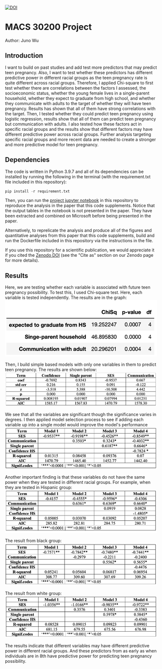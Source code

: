 [![DOI](https://zenodo.org/badge/DOI/10.5281/zenodo.6486884.svg)](https://doi.org/10.5281/zenodo.6486884)


# MACS 30200 Project

Author: Juno Wu

## Introduction

I want to build on past studies and add test more predictors that may predict teen pregnancy. Also, I want to test whether these predictors has different predictive power in different racial groups as the teen pregnancy rate is quite different across racial groups. Therefore, I applied Chi-square to first test whether there are correlations between the factors I assessed, the socioeconomic status, whether the young female lives in a single-parent household, whether they expect to graduate from high school, and whether they communicate with adults to the target of whether they will have teen pregnancy. Results has shown that all of them have strong correlations with the target. Then, I tested whether they could predict teen pregnancy using logistic regression, results show that all of them can predict teen pregnancy but communication with adults. I also tested how these factors act in specific racial groups and the results show that different factors may have different predictive power across racial groups.  Further analysis targeting specific racial groups and more recent data are needed to create a stronger and more predictive model for teen pregnancy.

## Dependencies

The code is written in Python 3.9.7 and all of its dependencies can be installed by running the following in the terminal (with the requirement.txt file included in this repository):


```python
pip install -r requirement.txt
```

Then, you can run the [project jupyter notebook](https://github.com/macs30200-s22/replication-materials-JunoWuu/blob/main/project.ipynb) in this repository to reproduce the analysis in the paper that this code supplements.
Notice that the output tables in the notebook is not presented in the paper. They have been extracted and combined on Microsoft before being presented in the paper.  

Alternatively, to reprelicate the analysis and produce all of the figures and quantitative analyses from this paper that this code supplements, build and run the Dockerfile included in this repository via the instructions in the file. 

If you use this repository for a scientific publication, we would appreciate it if you cited the [Zenodo DOI](https://doi.org/10.5281/zenodo.6486884) (see the "Cite as" section on our Zenodo page for more details).

## Results

Here, we are testing whether each variable is associated with future teen pregnancy possibility. To test this, I used Chi-square test. Here, each variable is tested independently. The results are in the graph:
<img src="https://github.com/macs30200-s22/replication-materials-JunoWuu/blob/main/Chisquare.png">


Then, I build simple based models with only one variables in them to predict teen pregnancy. The results are shown below:
<img src="https://github.com/macs30200-s22/replication-materials-JunoWuu/blob/main/single%20model.png">


We see that all the variables are significant though the significance varies in degrees. I then applied model selection process to see if adding each variable up into a single model would improve the model's performance
<img src="https://github.com/macs30200-s22/replication-materials-JunoWuu/blob/main/model%20selection.png">


Another important finding is that these variables do not have the same power when they are tested in different racial groups. For example, when they are tested in Hispanic group:
<img src="https://github.com/macs30200-s22/replication-materials-JunoWuu/blob/main/hispanic.png">


The result from black group:
<img src="https://github.com/macs30200-s22/replication-materials-JunoWuu/blob/main/black.png">


The result from white group:
<img src="https://github.com/macs30200-s22/replication-materials-JunoWuu/blob/main/white.png">


The results indicate that different variables may have different predictive power in different racial groups. And these predictors from as early as when individuals are in 8th have predictive power for predicting teen pregnancy possibility. 
